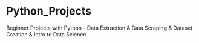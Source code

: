 # Python_Projects
Beginner Projects with Python - Data Extraction & Data Scraping & Dataset Creation & Intro to Data Science 
